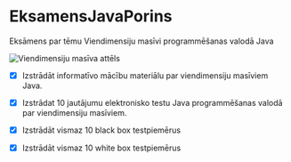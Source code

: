 # EksamensJavaPorins
Eksāmens par tēmu Viendimensiju masīvi programmēšanas valodā Java

![Viendimensiju masīva attēls](https://media.geeksforgeeks.org/wp-content/cdn-uploads/Blank-Diagram-Page-1-10.jpeg)

- [x] Izstrādāt informatīvo mācību materiālu par viendimensiju masīviem Java.
- [x] Izstrādat 10 jautājumu elektronisko testu Java programmēšanas valodā par viendimensiju masīviem.
- [x] Izstrādāt vismaz 10 black box testpiemērus
- [x] Izstrādāt vismaz 10 white box testpiemērus

